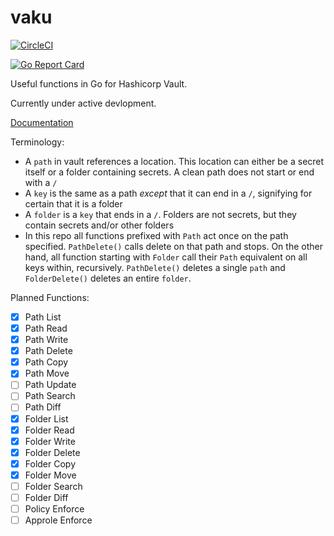 # vaku
[![CircleCI](https://circleci.com/gh/Lingrino/vaku.svg?style=svg)](https://circleci.com/gh/Lingrino/vaku)

[![Go Report Card](https://goreportcard.com/badge/github.com/Lingrino/vaku)](https://goreportcard.com/report/github.com/Lingrino/vaku)

Useful functions in Go for Hashicorp Vault.

Currently under active devlopment.

[Documentation](https://godoc.org/github.com/Lingrino/vaku/vaku)

Terminology:
- A `path` in vault references a location. This location can either be a secret itself or a folder containing secrets. A clean path does not start or end with a `/`
- A `key` is the same as a path *except* that it can end in a `/`, signifying for certain that it is a folder
- A `folder` is a `key` that ends in a `/`. Folders are not secrets, but they contain secrets and/or other folders
- In this repo all functions prefixed with `Path` act once on the path specified. `PathDelete()` calls delete on that path and stops. On the other hand, all function starting with `Folder` call their `Path` equivalent on all keys within, recursively. `PathDelete()` deletes a single `path` and `FolderDelete()` deletes an entire `folder`.

Planned Functions:
- [x] Path List
- [x] Path Read
- [x] Path Write
- [x] Path Delete
- [x] Path Copy
- [x] Path Move
- [ ] Path Update
- [ ] Path Search
- [ ] Path Diff
- [x] Folder List
- [x] Folder Read
- [x] Folder Write
- [x] Folder Delete
- [x] Folder Copy
- [x] Folder Move
- [ ] Folder Search
- [ ] Folder Diff
- [ ] Policy Enforce
- [ ] Approle Enforce
